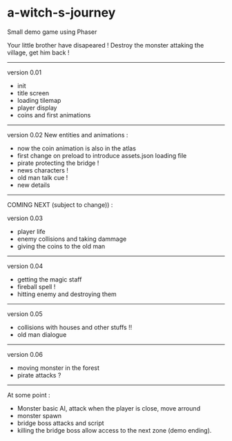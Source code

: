 # a-witch-s-journey
Small demo game using Phaser

Your little brother have disapeared !
Destroy the monster attaking the village, get him back !

----------------------

version 0.01
- init
- title screen
- loading tilemap
- player display
- coins and first animations

----------------------

version 0.02
New entities and animations :
- now the coin animation is also in the atlas
- first change on preload to introduce assets.json loading file
- pirate protecting the bridge !
- news characters !
- old man talk cue !
- new details

----------------------

COMING NEXT (subject to change)) :

version 0.03
- player life
- enemy collisions and taking dammage
- giving the coins to the old man

----------------------

version 0.04
- getting the magic staff
- fireball spell !
- hitting enemy and destroying them

----------------------

version 0.05
- collisions with houses and other stuffs !!
- old man dialogue

----------------------

version 0.06
- moving monster in the forest
- pirate attacks ?

----------------------
At some point :

- Monster basic AI, attack when the player is close, move arround
- monster spawn
- bridge boss attacks and script
- killing the bridge boss allow access to the next zone (demo ending).
